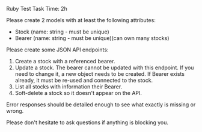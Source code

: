 Ruby Test Task
Time: 2h

Please create 2 models with at least the following attributes:
- Stock (name: string - must be unique)
- Bearer (name: string - must be unique)(can own many stocks)

Please create some JSON API endpoints:
1) Create a stock with a referenced bearer.
2) Update a stock. The bearer cannot be updated with this endpoint. If you need to change it, a new object needs to be created. If Bearer exists already, it must be re-used and connected to the stock.
3) List all stocks with information their Bearer.
4) Soft-delete a stock so it doesn't appear on the API.

Error responses should be detailed enough to see what exactly is missing or wrong.

Please don't hesitate to ask questions if anything is blocking you.
